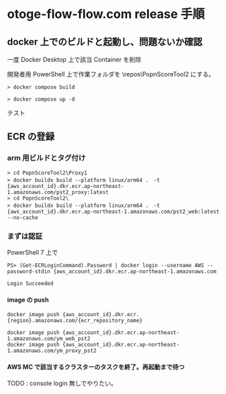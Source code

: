 # otoge-flow-flow.com release 手順

## docker 上でのビルドと起動し、問題ないか確認

一度 Docker Desktop 上で該当 Container を削除

開発者用 PowerShell 上で作業フォルダを \repos\PopnScoreTool2 にする。

    > docker compose build

    > docker compose up -d

テスト

## ECR の登録

### arm 用ビルドとタグ付け

    > cd PopnScoreTool2\Proxy1
    > docker buildx build --platform linux/arm64 .　-t {aws_account_id}.dkr.ecr.ap-northeast-1.amazonaws.com/pst2_proxy:latest
    > cd PopnScoreTool2\
    > docker buildx build --platform linux/arm64 .　-t {aws_account_id}.dkr.ecr.ap-northeast-1.amazonaws.com/pst2_web:latest --no-cache

### まずは認証

PowerShell 7 上で

    PS> (Get-ECRLoginCommand).Password | docker login --username AWS --password-stdin {aws_account_id}.dkr.ecr.ap-northeast-1.amazonaws.com

    Login Succeeded

#### image の push

    docker image push {aws_account_id}.dkr.ecr.{region}.amazonaws.com/{ecr_repository_name}

    docker image push {aws_account_id}.dkr.ecr.ap-northeast-1.amazonaws.com/ym_web_pst2
    docker image push {aws_account_id}.dkr.ecr.ap-northeast-1.amazonaws.com/ym_proxy_pst2

#### AWS MC で該当するクラスターのタスクを終了。再起動まで待つ

TODO : console login 無しでやりたい。
